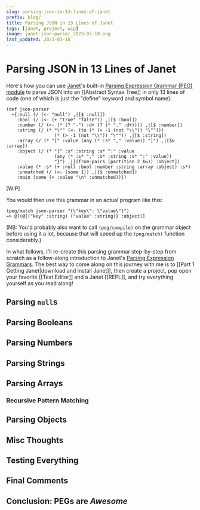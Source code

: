 ```yaml
---
slug: parsing-json-in-13-lines-of-janet
prefix: blog/
title: Parsing JSON in 13 Lines of Janet
tags: [janet, project, wip]
image: janet-json-parser_2023-03-18.png
last_updated: 2023-03-18
---
```


# Parsing JSON in 13 Lines of Janet

Here's how you can use [Janet](https://www.janet-lang.org)'s built-in [Parsing Expression Grammar (PEG) module](https://janet-lang.org/docs/peg.html) to parse JSON into an [[Abstract Syntax Tree]] in only 13 lines of code (one of which is just the "define" keyword and symbol name):

```janet
(def json-parser
  ~{:null (/ (<- "null") ,|[$ :null])
    :bool (/ (<- (+ "true" "false")) ,|[$ :bool])
    :number (/ (<- (* (? "-") :d+ (? (* "." :d+)))) ,|[$ :number])
    :string (/ (* "\"" (<- (to (* (> -1 (not "\\")) "\""))) 
                  (* (> -1 (not "\\")) "\"")) ,|[$ :string])
    :array (/ (* "[" :value (any (* :s* "," :value)) "]") ,|[$& :array])
    :object (/ (* "{" :s* :string :s* ":" :value
                  (any (* :s* "," :s* :string :s* ":" :value))
                  "}") ,|[(from-pairs (partition 2 $&)) :object])
    :value (* :s* (+ :null :bool :number :string :array :object) :s*)
    :unmatched (/ (<- (some 1)) ,|[$ :unmatched])
    :main (some (+ :value "\n" :unmatched))})
```

[WIP]

<!--truncate-->

You would then use this grammar in an actual program like this:

```janet
(peg/match json-parser "{\"key\": \"value\"}")
=> @[(@{("key" :string) ("value" :string)} :object)]
```

(NB: You'd probably also want to call `(peg/compile)` on the grammar object before using it a lot, because that will speed up the `(peg/match)` function considerably.)

In what follows, I'll re-create this parsing grammar step-by-step from scratch as a follow-along introduction to Janet's [Parsing Expression Grammars](https://janet-lang.org/docs/peg.html). The best way to come along on this journey with me is to [[Part 1 Getting Janet|download and install Janet]], then create a project, pop open your favorite [[Text Editor]] and a Janet [[REPL]], and try everything yourself as you read along!

## Parsing `null`s


## Parsing Booleans


## Parsing Numbers


## Parsing Strings


## Parsing Arrays


### Recursive Pattern Matching


## Parsing Objects


## Misc Thoughts


## Testing Everything


## Final Comments


## Conclusion: PEGs are *Awesome*

